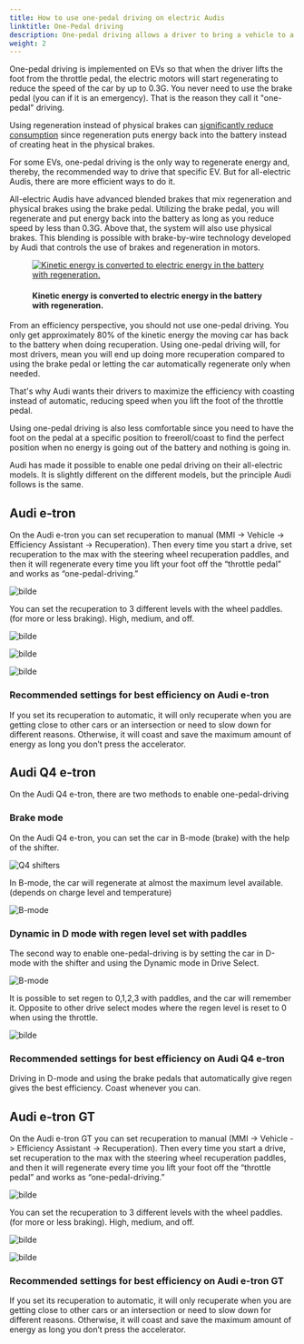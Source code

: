 ```yaml
---
title: How to use one-pedal driving on electric Audis
linktitle: One-Pedal driving
description: One-pedal driving allows a driver to bring a vehicle to a complete stop without using the brake pedal. One-pedal-driving is possible on all-electric Audis.
weight: 2
---
```

<!-- markdownlint-disable MD033 -->
One-pedal driving is implemented on EVs so that when the driver lifts the foot from the throttle pedal, the electric motors will start regenerating to reduce the speed of the car by up to 0.3G. You never need to use the brake pedal (you can if it is an emergency). That is the reason they call it "one-pedal" driving.

Using regeneration instead of physical brakes can [significantly reduce consumption](../regen/) since regeneration puts energy back into the battery instead of creating heat in the physical brakes.

For some EVs, one-pedal driving is the only way to regenerate energy and, thereby, the recommended way to drive that specific EV. But for all-electric Audis, there are more efficient ways to do it.

All-electric Audis have advanced blended brakes that mix regeneration and physical brakes using the brake pedal. Utilizing the brake pedal, you will regenerate and put energy back into the battery as long as you reduce speed by less than 0.3G. Above that, the system will also use physical brakes. This blending is possible with brake-by-wire technology developed by Audi that controls the use of brakes and regeneration in motors.

<figure>
    <a href="https://media.electrichasgoneaudi.net/multimedia/guides/regen/recuperation.png">
        <img src="https://media.electrichasgoneaudi.net/multimedia/guides/regen/recuperations.png" alt="Kinetic energy is converted to electric energy in the battery with regeneration." title="Kinetic energy is converted to electric energy in the battery with regeneration.">
    </a>
    <figcaption><h4>Kinetic energy is converted to electric energy in the battery with regeneration.</h4></figcaption>
</figure>

From an efficiency perspective, you should not use one-pedal driving. You only get approximately 80% of the kinetic energy the moving car has back to the battery when doing recuperation. Using one-pedal driving will, for most drivers, mean you will end up doing more recuperation compared to using the brake pedal or letting the car automatically regenerate only when needed.

That's why Audi wants their drivers to maximize the efficiency with coasting instead of automatic, reducing speed when you lift the foot of the throttle pedal.

Using one-pedal driving is also less comfortable since you need to have the foot on the pedal at a specific position to freeroll/coast to find the perfect position when no energy is going out of the battery and nothing is going in.

Audi has made it possible to enable one pedal driving on their all-electric models. It is slightly different on the different models, but the principle Audi follows is the same.

## Audi e-tron

On the Audi e-tron you can set recuperation to manual (MMI -> Vehicle -> Efficiency Assistant -> Recuperation). Then every time you start a drive, set recuperation to the max with the steering wheel recuperation paddles, and then it will regenerate every time you lift your foot off the “throttle pedal” and works as “one-pedal-driving.”

![bilde](https://media.electrichasgoneaudi.net/multimedia/guides/onepedaldriving/recuperationmode.png "Recuperation mode")

You can set the recuperation to 3 different levels with the wheel paddles. (for more or less braking). High, medium, and off.

![bilde](https://media.electrichasgoneaudi.net/multimedia/guides/onepedaldriving/paddleleft.png "Left paddle to reduce regen.")

![bilde](https://media.electrichasgoneaudi.net/multimedia/guides/onepedaldriving/paddleright.png "Right paddle to increase regen.")

![bilde](https://media.electrichasgoneaudi.net/multimedia/guides/onepedaldriving/regenlevel.png "This shows how the regen is on 50% on max.")

### Recommended settings for best efficiency on Audi e-tron

If you set its recuperation to automatic, it will only recuperate when you are getting close to other cars or an intersection or need to slow down for different reasons. Otherwise, it will coast and save the maximum amount of energy as long you don’t press the accelerator.

## Audi Q4 e-tron

On the Audi Q4 e-tron, there are two methods to enable one-pedal-driving

### Brake mode

On the Audi Q4 e-tron, you can set the car in B-mode (brake) with the help of the shifter.

![Q4 shifters](https://media.electrichasgoneaudi.net/multimedia/guides/onepedaldriving/q4shifter.jpg "Gear shifter Audi Q4 with D/B mode")

In B-mode, the car will regenerate at almost the maximum level available. (depends on charge level and temperature)

![B-mode](https://media.electrichasgoneaudi.net/multimedia/guides/onepedaldriving/bmode.jpg "B-mode - when you remove the foot from the throttle pedal, the car regenerates")

### Dynamic in D mode with regen level set with paddles

The second way to enable one-pedal-driving is by setting the car in D-mode with the shifter and using the Dynamic mode in Drive Select.

![B-mode](https://media.electrichasgoneaudi.net/multimedia/guides/onepedaldriving/q4paddelss.jpg "Regen paddle on steering wheel")

It is possible to set regen to 0,1,2,3 with paddles, and the car will remember it. Opposite to other drive select modes where the regen level is reset to 0 when using the throttle.

![bilde](https://media.electrichasgoneaudi.net/multimedia/guides/onepedaldriving/regenlevelq4.jpg "The green bars to the right of the D show the regen level set in dynamic mode in drive select.")

### Recommended settings for best efficiency on Audi Q4 e-tron

Driving in D-mode and using the brake pedals that automatically give regen gives the best efficiency. Coast whenever you can.

## Audi e-tron GT

On the Audi e-tron GT you can set recuperation to manual (MMI -> Vehicle -> Efficiency Assistant -> Recuperation). Then every time you start a drive, set recuperation to the max with the steering wheel recuperation paddles, and then it will regenerate every time you lift your foot off the “throttle pedal” and works as “one-pedal-driving.”

![bilde](https://media.electrichasgoneaudi.net/multimedia/guides/onepedaldriving/recuperationmode.png "Recuperation mode")

You can set the recuperation to 3 different levels with the wheel paddles. (for more or less braking). High, medium, and off.

![bilde](https://media.electrichasgoneaudi.net/multimedia/guides/onepedaldriving/paddlegts.jpg "Right paddle to increase regen.")

![bilde](https://media.electrichasgoneaudi.net/multimedia/guides/onepedaldriving/regenlevel.png "This shows how the regen is on 50% on max.")

### Recommended settings for best efficiency on Audi e-tron GT

If you set its recuperation to automatic, it will only recuperate when you are getting close to other cars or an intersection or need to slow down for different reasons. Otherwise, it will coast and save the maximum amount of energy as long you don’t press the accelerator.
